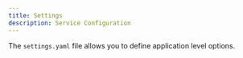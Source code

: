 ```yaml
---
title: Settings
description: Service Configuration
---
```


The `settings.yaml` file allows you to define application level options.

